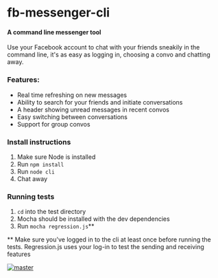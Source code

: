 # fb-messenger-cli
#### A command line messenger tool
Use your Facebook account to chat with your friends sneakily in the command line, it's as easy as logging in, choosing a convo and chatting away.

### Features:
* Real time refreshing on new messages
* Ability to search for your friends and initiate conversations
* A header showing unread messages in recent convos
* Easy switching between conversations
* Support for group convos

### Install instructions
1. Make sure Node is installed
2. Run ``npm install``
3. Run ``node cli``
4. Chat away

### Running tests
1. ``cd`` into the test directory
2. Mocha should be installed with the dev dependencies
3. Run ``mocha regression.js``**

** Make sure you've logged in to the cli at least once before running the tests. Regression.js uses your log-in to test the sending and receiving features

[![master](https://orion.aep.polymtl.ca/~alexrose/spp/tests-current.svg?maxAge=60)]()
